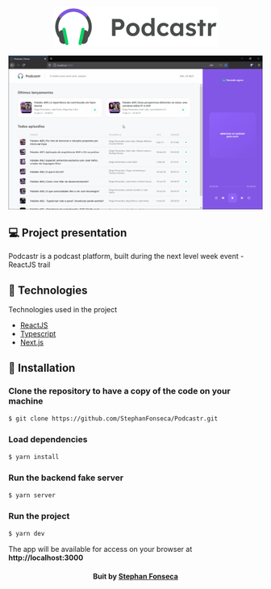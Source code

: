 <div align="center">
  <img src="./public/logo.svg" alt="Podcastr logo">
</div>

![Badge](apresentation.gif)

## 💻 Project presentation

Podcastr is a podcast platform, built during the next level week event - ReactJS trail

## 🚀 Technologies

Technologies used in the project

- [ReactJS](https://reactjs.org/)
- [Typescript](https://www.typescriptlang.org/)
- [Next.js](https://nextjs.org/)

<h2>
  🔗  Installation
</h2>

### Clone the repository to have a copy of the code on your machine

```bash
$ git clone https://github.com/StephanFonseca/Podcastr.git
```

### Load dependencies

```bash
$ yarn install
```

### Run the backend fake server

```bash
$ yarn server
```

### Run the project

```bash
$ yarn dev
```

The app will be available for access on your browser at **http://localhost:3000**

<h4 align=center>Buit by <a href="https://www.linkedin.com/in/stephan-serafim-fonseca-71a388202/">Stephan Fonseca</a></h4>
